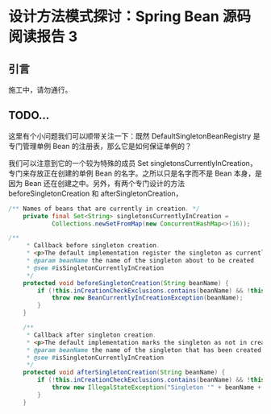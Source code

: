 

# 设计方法模式探讨：Spring Bean 源码阅读报告 3

## 引言

施工中，请勿通行。

## TODO...

这里有个小问题我们可以顺带关注一下：既然 DefaultSingletonBeanRegistry 是专门管理单例 Bean 的注册表，那么它是如何保证单例的？

我们可以注意到它的一个较为特殊的成员 Set<String> singletonsCurrentlyInCreation，专门来存放正在创建的单例 Bean 的名字。之所以只是名字而不是 Bean 本身，是因为 Bean 还在创建之中。另外，有两个专门设计的方法 beforeSingletonCreation 和 afterSingletonCreation，

``` java
/** Names of beans that are currently in creation. */
	private final Set<String> singletonsCurrentlyInCreation =
			Collections.newSetFromMap(new ConcurrentHashMap<>(16));

/**
	 * Callback before singleton creation.
	 * <p>The default implementation register the singleton as currently in creation.
	 * @param beanName the name of the singleton about to be created
	 * @see #isSingletonCurrentlyInCreation
	 */
	protected void beforeSingletonCreation(String beanName) {
		if (!this.inCreationCheckExclusions.contains(beanName) && !this.singletonsCurrentlyInCreation.add(beanName)) {
			throw new BeanCurrentlyInCreationException(beanName);
		}
	}

	/**
	 * Callback after singleton creation.
	 * <p>The default implementation marks the singleton as not in creation anymore.
	 * @param beanName the name of the singleton that has been created
	 * @see #isSingletonCurrentlyInCreation
	 */
	protected void afterSingletonCreation(String beanName) {
		if (!this.inCreationCheckExclusions.contains(beanName) && !this.singletonsCurrentlyInCreation.remove(beanName)) {
			throw new IllegalStateException("Singleton '" + beanName + "' isn't currently in creation");
		}
	}
```

